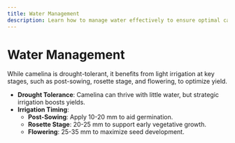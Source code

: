 ```yaml
---
title: Water Management
description: Learn how to manage water effectively to ensure optimal camelina growth and yield.
---
```

# Water Management

While camelina is drought-tolerant, it benefits from light irrigation at key stages, such as post-sowing, rosette stage, and flowering, to optimize yield.


- **Drought Tolerance**: Camelina can thrive with little water, but strategic irrigation boosts yields.
- **Irrigation Timing**:
    - **Post-Sowing**: Apply 10-20 mm to aid germination.
    - **Rosette Stage**: 20-25 mm to support early vegetative growth.
    - **Flowering**: 25-35 mm to maximize seed development.
